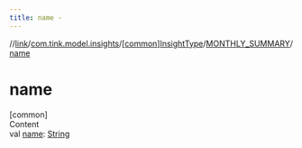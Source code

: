 ```yaml
---
title: name -
---
```

//[link](../../../index.md)/[com.tink.model.insights](../../index.md)/[[common]InsightType](../index.md)/[MONTHLY_SUMMARY](index.md)/[name](name.md)



# name  
[common]  
Content  
val [name](name.md): [String](https://kotlinlang.org/api/latest/jvm/stdlib/kotlin/-string/index.html)  



